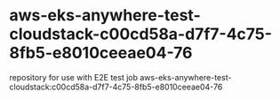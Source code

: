 # aws-eks-anywhere-test-cloudstack-c00cd58a-d7f7-4c75-8fb5-e8010ceeae04-76
repository for use with E2E test job aws-eks-anywhere-test-cloudstack:c00cd58a-d7f7-4c75-8fb5-e8010ceeae04-76
